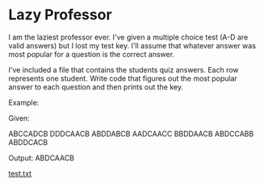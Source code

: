 # Lazy Professor

I am the laziest professor ever. I've given a multiple choice test (A-D are valid answers) but I lost my test key. I'll assume that whatever answer was most popular for a question is the correct answer.

I've included a file that contains the students quiz answers. Each row represents one student. Write code that figures out the most popular answer to each question and then prints out the key.

Example:

Given:

ABCCADCB
DDDCAACB
ABDDABCB
AADCAACC
BBDDAACB
ABDCCABB
ABDDCACB

Output:
ABDCAACB

[test.txt](https://github.com/SeaRbSg/braincandy/blob/master/lazy-professor/test.txt)
